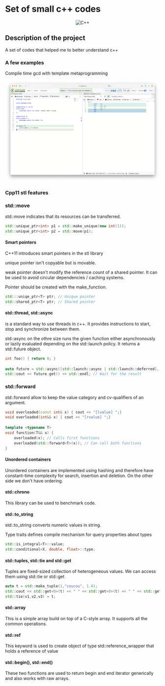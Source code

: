 
# Set of small c++ codes 

<div align="center">

![C++](https://img.shields.io/badge/c++-%2300599C.svg?style=for-the-badge&logo=c%2B%2B&logoColor=white)
 
</div>

## Description of the project

A set of codes that helped me to better understand c++

### A few examples

Compile time gcd with template metaprogramming

![Compile time gcd](./metaprogramming/compile_time_gcd.png)

### Cpp11 stl features

### std::move

std::move indicates that its resources can be transferred. 

```c++
std::unique_ptr<int> p1 = std::make_unique(new int(1));
std::unique_ptr<int> p2 = std::move(p1);
```

#### Smart pointers

C++11 introduces smart pointers in the stl library

unique pointer isn't copyable but is movable.

weak pointer doesn't modify the reference count of a shared pointer. It can be used to avoid circular dependencies / caching systems.

Pointer should be created with the make_function.

```c++
std:::uniqe_ptr<T> ptr; // Unique pointer
std::shared_ptr<T> ptr; // Shared pointer
```

#### std::thread, std::async

is a standard way to use threads in c++. It provides instructions to start, stop and synchronize between them.

std::async on the othre size runs the given function either asynchronously or lazily evaluated depending on the std::launch policy.  It returns a std::future object.

```c++
int foo() { return 0; }

auto future = std::async([std::launch::async | std::launch::deferred], foo);
std::cout << future.get() << std::endl; // Wait for the result
```

### std::forward

std::forward allow to keep the value category and cv-qualifiers of an argument.

```c++
void overloaded(const int& x) { cout << "[lvalue] ";}
void overloaded(int&& x) { cout << "[rvalue] ";}

template <typename T>
void function(T&& x) {
    overloaded(x); // Calls first functions
    overloaded(std::forward<T>(x)); // Can call both functions
}
```

#### Unordered containers

Unordered containers are implemented using hashing and therefore have constant-time complexity for search, insertion and deletion. On the other side we don't have ordering.

#### std::chrono

This library can be used to benchmark code.

#### std::to_string
std::to_string converts numeric values in string.

Type traits defines compile mechanism for query properties about types

```c++
std::is_integral<T>::value;
std::conditional<X, double, float>::type;
```

#### std::tuples, std::tie and std::get

Tuples are fixed-sized collection of heterogeneous values. We can access them using std::tie or std::get

```c++
auto t = std::make_tuple(1,"coucou", 1.4);
std::cout << std::get<0>(t) << " " << std::get<0>(t) << " " << std::get<0>(t) << std::endl;
std::tie(v1,v2,v3) = t;
```

#### std::array 

This is a simple array build on top of a C-style array. It supports all the common operations.

#### std::ref

This keyword is used to create object of type std::reference_wrapper that holds a reference of value

#### std::begin(), std::end()

These two functions are used to return begin and end iterator generically and also works with raw arrays.

